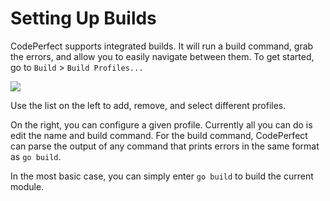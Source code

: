 # Setting Up Builds

CodePerfect supports integrated builds. It will run a build command, grab the
errors, and allow you to easily navigate between them. To get started, go to
`Build` &gt; `Build Profiles...`

![](/build-profiles.png)

Use the list on the left to add, remove, and select different profiles.

On the right, you can configure a given profile. Currently all you can do is
edit the name and build command. For the build command, CodePerfect can parse
the output of any command that prints errors in the same format as `go build`.

In the most basic case, you can simply enter `go build` to build the current
module.
